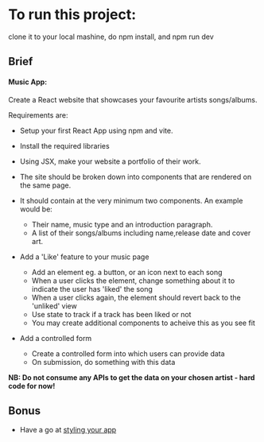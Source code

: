 # To run this project:
clone it to your local mashine, do npm install, and npm run dev 
## Brief

#### Music App: 

Create a React website that showcases your favourite artists songs/albums.

Requirements are:

 - Setup your first React App using npm and vite.
 - Install the required libraries
 - Using JSX, make your website a portfolio of their work.
 - The site should be broken down into components that are rendered on the same page.
 - It should contain at the very minimum two components. An example would be:
    - Their name, music type and an introduction paragraph.
    - A list of their songs/albums including name,release date and cover art.
 - Add a 'Like' feature to your music page
   - Add an element eg. a button, or an icon next to each song
   - When a user clicks the element, change something about it to indicate the user has 'liked' the song
   - When a user clicks again, the element should revert back to the 'unliked' view
   - Use state to track if a track has been liked or not
   - You may create additional components to acheive this as you see fit

- Add a controlled form
  - Create a controlled form into which users can provide data
  - On submission, do something with this data 

**NB: Do not consume any APIs to get the data on your chosen artist - hard code for now!**

## Bonus
- Have a go at [styling your app](https://react.dev/learn#adding-styles)